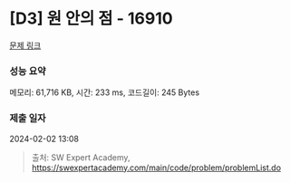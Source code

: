 # [D3] 원 안의 점 - 16910 

[문제 링크](https://swexpertacademy.com/main/code/problem/problemDetail.do?contestProbId=AYcllbDqUVgDFASR) 

### 성능 요약

메모리: 61,716 KB, 시간: 233 ms, 코드길이: 245 Bytes

### 제출 일자

2024-02-02 13:08



> 출처: SW Expert Academy, https://swexpertacademy.com/main/code/problem/problemList.do